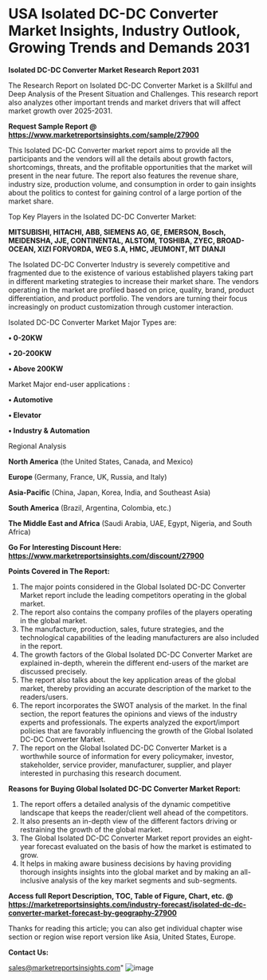 # USA Isolated DC-DC Converter Market Insights, Industry Outlook, Growing Trends and Demands 2031

<strong>Isolated DC-DC Converter Market Research Report 2031</strong>

The Research Report on Isolated DC-DC Converter Market is a Skillful and Deep Analysis of the Present Situation and Challenges. This research report also analyzes other important trends and market drivers that will affect market growth over 2025-2031.

<strong>Request Sample Report @ <a href=https://www.marketreportsinsights.com/sample/27900>https://www.marketreportsinsights.com/sample/27900</a></strong>

This Isolated DC-DC Converter market report aims to provide all the participants and the vendors will all the details about growth factors, shortcomings, threats, and the profitable opportunities that the market will present in the near future. The report also features the revenue share, industry size, production volume, and consumption in order to gain insights about the politics to contest for gaining control of a large portion of the market share.

Top Key Players in the Isolated DC-DC Converter Market:

<strong>MITSUBISHI, HITACHI, ABB, SIEMENS AG, GE, EMERSON, Bosch, MEIDENSHA, JJE, CONTINENTAL, ALSTOM, TOSHIBA, ZYEC, BROAD-OCEAN, XIZI FORVORDA, WEG S.A, HMC, JEUMONT, MT DIANJI</strong>

The Isolated DC-DC Converter Industry is severely competitive and fragmented due to the existence of various established players taking part in different marketing strategies to increase their market share. The vendors operating in the market are profiled based on price, quality, brand, product differentiation, and product portfolio. The vendors are turning their focus increasingly on product customization through customer interaction.

Isolated DC-DC Converter Market Major Types are:

<strong>• 0-20KW

• 20-200KW

• Above 200KW</strong>

Market Major end-user applications :

<strong>• Automotive

• Elevator

• Industry & Automation</strong>

Regional Analysis

</u><strong><b>North America</b></strong> (the United States, Canada, and Mexico)

<strong><b>Europe </b></strong>(Germany, France, UK, Russia, and Italy)

<strong><b>Asia-Pacific</b></strong> (China, Japan, Korea, India, and Southeast Asia)

<strong><b>South America</b></strong> (Brazil, Argentina, Colombia, etc.)

<strong><b>The Middle East and Africa</b></strong> (Saudi Arabia, UAE, Egypt, Nigeria, and South Africa)

<strong>Go For Interesting Discount Here: <a href=https://www.marketreportsinsights.com/discount/27900>https://www.marketreportsinsights.com/discount/27900</a></strong>

<strong>Points Covered in The Report:</strong>
<ol>
  <li>The major points considered in the Global Isolated DC-DC Converter Market report include the leading competitors operating in the global market.</li>
  <li>The report also contains the company profiles of the players operating in the global market.</li>
  <li>The manufacture, production, sales, future strategies, and the technological capabilities of the leading manufacturers are also included in the report.</li>
  <li>The growth factors of the Global Isolated DC-DC Converter Market are explained in-depth, wherein the different end-users of the market are discussed precisely.</li>
  <li>The report also talks about the key application areas of the global market, thereby providing an accurate description of the market to the readers/users.</li>
  <li>The report incorporates the SWOT analysis of the market. In the final section, the report features the opinions and views of the industry experts and professionals. The experts analyzed the export/import policies that are favorably influencing the growth of the Global Isolated DC-DC Converter Market.</li>
  <li>The report on the Global Isolated DC-DC Converter Market is a worthwhile source of information for every policymaker, investor, stakeholder, service provider, manufacturer, supplier, and player interested in purchasing this research document.</li>
</ol>
<strong>Reasons for Buying Global Isolated DC-DC Converter Market Report:</strong>

<ol>
  <li>The report offers a detailed analysis of the dynamic competitive landscape that keeps the reader/client well ahead of the competitors.</li>
  <li>It also presents an in-depth view of the different factors driving or restraining the growth of the global market.</li>
  <li>The Global Isolated DC-DC Converter Market report provides an eight-year forecast evaluated on the basis of how the market is estimated to grow.</li>
  <li>It helps in making aware business decisions by having providing thorough insights insights into the global market and by making an all-inclusive analysis of the key market segments and sub-segments.</li>
</ol>
<strong>Access full Report Description, TOC, Table of Figure, Chart, etc. @ <a href=https://marketreportsinsights.com/industry-forecast/isolated-dc-dc-converter-market-forecast-by-geography-27900>https://marketreportsinsights.com/industry-forecast/isolated-dc-dc-converter-market-forecast-by-geography-27900</a></strong>


Thanks for reading this article; you can also get individual chapter wise section or region wise report version like Asia, United States, Europe.

<strong>Contact Us:</strong>

sales@marketreportsinsights.com"
![image](https://github.com/user-attachments/assets/dfe1504b-fbdc-4d38-a980-284136fa8847)
